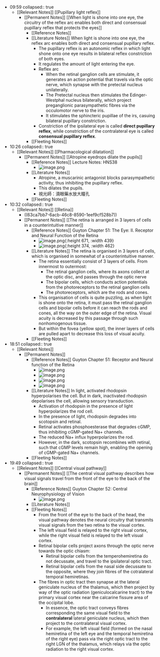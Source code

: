 - 09:59
  collapsed:: true
	- [[Relevant Notes]] [[Pupillary light reflex]]
		- [[Permanent Notes]] [[When light is shone into one eye, the circuitry of the reflex arc enables both direct and consensual pupillary reflex that protects the eyes]]
			- [[Reference Notes]]
			- [[Literature Notes]] When light is shone into one eye, the reflex arc enables both direct and consensual pupillary reflex.
				- The pupillary reflex is an autonomic reflex in which light shone onto one eye results in bilateral reflex constriction of both eyes.
				- It regulates the amount of light entering the eye.
				- Reflex arc
					- When the retinal ganglion cells are stimulate, it generates an action potential that travels via the optic nerve, which synapse with the pretectal nucleus unilaterally.
					- The Pretectal nucleus then stimulates the Edinger-Westphal nucleus bilaterally, which project preganglionic parasympathetic fibres via the occulomotor nerve to the iris.
					- It stimulates the sphincteric pupillae of the irs, casuing bilateral pupillary constriction.
				- Constriction of the ipsilateral eye is called **direct pupillary reflex**, while constriction of the contralateral eye is called **consensual pupillary reflex**.
			- [[Fleeting Notes]]
- 10:26
  collapsed:: true
	- [[Relevant Notes]] [[Pharmacological dilatation]]
		- [[Permanent Notes]] [[Atropine eyedrops dilate the pupils]]
			- [[Reference Notes]] Lecture Notes: HNS38
				- ![image.png](../assets/image_1674268060069_0.png)
			- [[Literature Notes]]
				- Atropine, a muscarinic antagonist blocks parasympathetic activity, thus inhibiting the pupillary reflex.
				- This dilates the pupils.
				- 視光師：滴眼藥水放大瞳孔
			- [[Fleeting Notes]]
- 10:32
  collapsed:: true
	- [[Relevant Notes]] [[Retina]]
		- ((63ca7bb7-6acb-46c8-8590-1eef9cf528b7))
		- [[Permanent Notes]] [[The retina is arranged in 3 layers of cells in a counterintuitive manner]]
			- [[Reference Notes]] Guyton Chapter 51: The Eye: II. Receptor and Neural Function of the Retina
				- ![image.png](../assets/image_1674269227286_0.png){:height 671, :width 439}
				- ![image.png](../assets/image_1674269258678_0.png){:height 374, :width 462}
			- [[Literature Notes]] The retina is organised in 3 layers of cells, which is organised in somewhat of a counterintuitive manner.
				- The retina essentially consist of 3 layers of cells. From innermost to outermost:
					- The retinal ganglion cells, where its axons collect at the optic disc, and passes through the optic nerve
					- The bipolar cells, which conducts action potentials from the photoreceptors to the retinal ganglion cells
					- The photoreceptors, which are the rods and cones.
				- This organisation of cells is quite puzzling, as when light is shone onto the retina, it must pass the retinal ganglion cells and bipolar cells before it can reach the rods and cones, all the way on the outer edge of the retina. Visual acuity is decreased by this passage through such nonhomogenous tissue.
				- But within the fovea (yellow spot), the inner layers of cells are pulled apart to decrease this loss of visual acuity.
			- [[Fleeting Notes]]
- 18:51
  collapsed:: true
	- [[Relevant Notes]]
		- [[Permanent Notes]]
			- [[Reference Notes]] Guyton Chapter 51: Receptor and Neural function of the Retina
				- ![image.png](../assets/image_1674298397934_0.png)
				- ![image.png](../assets/image_1674298406762_0.png)
				- ![image.png](../assets/image_1674298418626_0.png)
				- ![image.png](../assets/image_1674298427794_0.png)
			- [[Literature Notes]] In light, activated rhodopsin hyperpolarises the cell. But in dark, inactivated rhodopsin depolarises the cell, allowing sensory transduction.
				- Activation of rhodopsin in the presence of light hyperpolarizes the rod cell.
				- In the presence of light, rhodopsin degrades into scotopsin and retinal.
				- Retinal activates phosphoesterase that degrades cGMP, thus inhibiting cGMP-gated Na+ channels.
				- The reduced Na+ influx hyperpolarizes the rod.
				- However, in the dark, scotopsin recombines with retinal, such that cGMP levels remain high, enabling the opening of cGMP-gated Na+ channels.
			- [[Fleeting Notes]]
- 19:49
  collapsed:: true
	- [[Relevant Notes]] [[Central visual pathway]]
		- [[Permanent Notes]] [[The central visual pathway describes how visual signals travel from the front of the eye to the back of the brain]]
			- [[Reference Notes]] Guyton Chapter 52: Central Neurophysiology of Vision
				- ![image.png](../assets/image_1674359655105_0.png)
			- [[Literature Notes]]
			- [[Fleeting Notes]]
				- From the front of the eye to the back of the head, the visual pathway denotes the neural circuitry that transmits visual signals from the two retina to the visual cortex.
				- The left visual field is relayed to the right visual cortex, while the right visual field is relayed to the left visual cortex.
				- Retinal bipolar cells project axons through the optic nerve towards the optic chiasm:
					- Retinal bipolar cells from the temperohemiretina do not decussate, and travel to the ipsilateral optic tract.
					- Retinal bipolar cells from the nasal side decussate to the opposite, where they join fibres of the cotralateral temporal hemiretinas.
				- The fibres in optic tract then synapse at the lateral geniculate nucleus of the thalamus, which then project by way of the optic radiation (geniculocalcarine tract) to the primary visual cortex near the calcarine fissure area of the occipital lobe.
					- In essence, the optic tract conveys fibres corresponding the same visual field to the **contralateral** lateral geniculate nucleus, which then project to the contralateral visual cortex.
					- For example, the left visual field (formed on the nasal hemiretina of the left eye and the temporal hemiretina of the right eye) pass via the right optic tract to the right LGN of the thalamus, which relays via the optic radiation to the right visual cortex.
